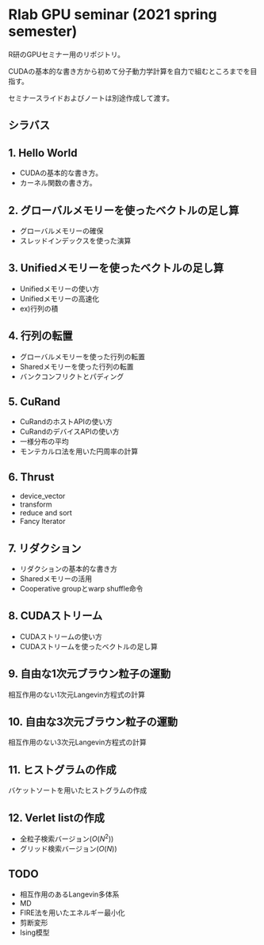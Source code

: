 # Rlab GPU seminar (2021 spring semester)
R研のGPUセミナー用のリポジトリ。

CUDAの基本的な書き方から初めて分子動力学計算を自力で組むところまでを目指す。

セミナースライドおよびノートは別途作成して渡す。

## シラバス
## 1. Hello World
- CUDAの基本的な書き方。
- カーネル関数の書き方。
## 2. グローバルメモリーを使ったベクトルの足し算
- グローバルメモリーの確保
- スレッドインデックスを使った演算
## 3. Unifiedメモリーを使ったベクトルの足し算
- Unifiedメモリーの使い方
- Unifiedメモリーの高速化
- ex)行列の積
## 4. 行列の転置
- グローバルメモリーを使った行列の転置
- Sharedメモリーを使った行列の転置
- バンクコンフリクトとパディング
## 5. CuRand
- CuRandのホストAPIの使い方
- CuRandのデバイスAPIの使い方
- 一様分布の平均
- モンテカルロ法を用いた円周率の計算
## 6. Thrust
- device_vector
- transform
- reduce and sort
- Fancy Iterator
## 7. リダクション
- リダクションの基本的な書き方
- Sharedメモリーの活用
- Cooperative groupとwarp shuffle命令
## 8. CUDAストリーム
- CUDAストリームの使い方
- CUDAストリームを使ったベクトルの足し算

## 9. 自由な1次元ブラウン粒子の運動
相互作用のない1次元Langevin方程式の計算
## 10. 自由な3次元ブラウン粒子の運動
相互作用のない3次元Langevin方程式の計算
## 11. ヒストグラムの作成
バケットソートを用いたヒストグラムの作成
## 12. Verlet listの作成
- 全粒子検索バージョン($O(N^2)$)
- グリッド検索バージョン($O(N)$)


## TODO
- 相互作用のあるLangevin多体系
- MD
- FIRE法を用いたエネルギー最小化
- 剪断変形
- Ising模型

